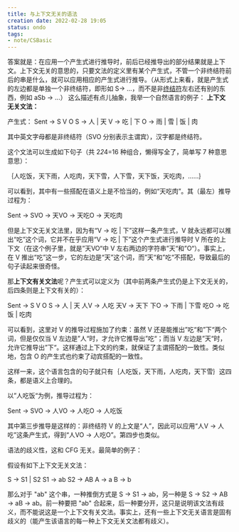 ```yaml
---
title: 与上下文无关的语法
creation date: 2022-02-28 19:05 
status: ondo
tags:
- note/CSBasic
---
```

答案就是：在应用一个产生式进行推导时，前后已经推导出的部分结果就是上下文。上下文无关的意思的，只要文法的定义里有某个产生式，不管一个非终结符前后的串是什么，就可以应用相应的产生式进行推导。（从形式上来看，就是产生式的左边都是单独一个非终结符，即形如 S-> ...，而不是非[终结符](https://www.zhihu.com/search?q=%E7%BB%88%E7%BB%93%E7%AC%A6&search_source=Entity&hybrid_search_source=Entity&hybrid_search_extra=%7B%22sourceType%22%3A%22answer%22%2C%22sourceId%22%3A307309365%7D)左右还有别的东西，例如 aSb -> ...）
这么描述有点儿抽象，我举一个自然语言的例子：
**上下文无关文法：**

产生式：
Sent -> S V O
S -> 人 | 天
V -> 吃 | 下
O -> 雨 | 雪 | 饭 | 肉

其中英文字母都是非终结符（SVO 分别表示主谓宾），汉字都是终结符。

这个文法可以生成如下句子（共 2*2*4=16 种组合，懒得写全了，简单写 7 种意思意思）：

｛人吃饭，天下雨，人吃肉，天下雪，人下雪，天下饭，天吃肉，……｝

可以看到，其中有一些搭配在语义上是不恰当的，例如“天吃肉”。其（最左）推导过程为：

Sent -> SVO -> 天VO -> 天吃O -> 天吃肉

但是上下文无关文法里，因为有“V -> 吃 | 下”这样一条产生式，V 就永远都可以推出“吃”这个词，它并不在乎应用“V -> 吃 | 下”这个产生式进行推导时 V 所在的上下文（在这个例子里，就是”天VO“中 V 左右两边的字符串”天“和”O“）。事实上，在 V 推出“吃”这一步，它的左边是“天”这个词，而”天“和”吃“不搭配，导致最后的句子读起来很奇怪。

  

那**上下文有关文法**呢？产生式可以定义为（其中前两条产生式仍是上下文无关的，后四条则是上下文有关的）：

Sent -> S V O
S -> 人 | 天
人V -> 人吃
天V -> 天下
下O -> 下雨 | 下雪
吃O -> 吃饭 | 吃肉

可以看到，这里对 V 的推导过程施加了约束：虽然 V 还是能推出”吃“和”下“两个词，但是仅仅当 V 左边是”人“时，才允许它推导出”吃“；而当 V 左边是”天“时，允许它推导出”下“。这样通过上下文的约束，就保证了主谓搭配的一致性。类似地，包含 O 的产生式也约束了动宾搭配的一致性。

这样一来，这个语言包含的句子就只有｛人吃饭，天下雨，人吃肉，天下雪｝这四条，都是语义上合理的。

以”人吃饭“为例，推导过程为：

Sent -> SVO -> 人VO -> 人吃O -> 人吃饭

其中第三步推导是这样的：非终结符 V 的上文是“人”，因此可以应用“人V -> 人吃”这条产生式，得到“人VO -> 人吃O”。第四步也类似。

  

语法的歧义性，这和 CFG 无关。最简单的例子：

假设有如下上下文无关文法：

S -> S1 | S2
S1 -> ab
S2 -> AB
A -> a
B -> b

那么对于 "ab" 这个串，一种推倒方式是 S -> S1 -> ab，另一种是 S -> S2 -> AB -> aB -> ab。前一种要把 "ab" 合起来，后一种要分开，这只是说明该文法有歧义，而不能说这是一个上下文有关文法。事实上，还有一些上下文无关语言是固有歧义的（能产生该语言的每一种上下文无关文法都有歧义）。
